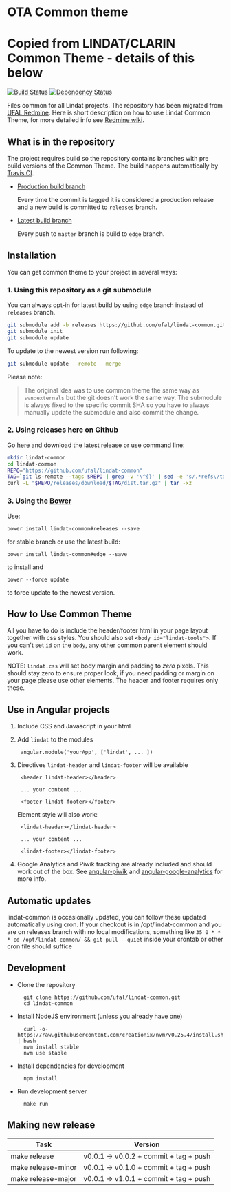 # OTA Common theme


# Copied from LINDAT/CLARIN Common Theme - details of this below

[![Build Status](https://travis-ci.org/ufal/lindat-common.svg?branch=master)](https://travis-ci.org/ufal/lindat-common)
[![Dependency Status](https://gemnasium.com/ufal/lindat-common.svg)](https://gemnasium.com/ufal/lindat-common)

Files common for all Lindat projects. The repository has been migrated from [UFAL Redmine](https://redmine.ms.mff.cuni.cz/projects/lindat-common). Here is short description on how to use Lindat Common Theme, for more detailed info see [Redmine wiki](https://redmine.ms.mff.cuni.cz/projects/lindat-common/wiki). 

## What is in the repository

The project requires build so the repository contains branches with pre build versions of the Common Theme. The build happens automatically by [Travis CI](https://travis-ci.org/ufal/lindat-common).

- [Production build branch](https://github.com/ufal/lindat-common/tree/releases)

  Every time the commit is tagged it is considered a production release and a new build is committed to `releases` branch.
  
- [Latest build branch](https://github.com/ufal/lindat-common/tree/edge)

  Every push to `master` branch is build to `edge` branch.

## Installation

You can get common theme to your project in several ways:

### 1. Using this repository as a git submodule

You can always opt-in for latest build by using `edge` branch instead of `releases` branch.

```.bash
git submodule add -b releases https://github.com/ufal/lindat-common.git lindat-common
git submodule init
git submodule update
```

To update to the newest version run following:

```.bash
git submodule update --remote --merge
```

Please note:
> The original idea was to use common theme the same way as `svn:externals` but the git doesn't work the same way. The submodule is always fixed to the specific commit SHA so you have to always manually update the submodule and also commit the change.

### 2. Using releases here on Github

Go [here](https://github.com/ufal/lindat-common/releases) and download the latest release or use command line:

```.bash
mkdir lindat-common
cd lindat-common
REPO="https://github.com/ufal/lindat-common"
TAG=`git ls-remote --tags $REPO | grep -v '\^{}' | sed -e 's/.*refs\/tags\/\(.*\)/\1/p' | sort -Vk2 | tail -n1`
curl -L "$REPO/releases/download/$TAG/dist.tar.gz" | tar -xz
```

### 3. Using the [Bower](http://bower.io/)

Use:
  
    bower install lindat-common#releases --save
    
for stable branch or use the latest build:

    bower install lindat-common#edge --save
    
to install and

    bower --force update
    
to force update to the newest version.

## How to Use Common Theme

All you have to do is include the header/footer html in your page layout together with css styles. You should also set `<body id="lindat-tools">`. If you can't set `id` on the `body`, any other common parent element should work. 

NOTE: `lindat.css` will set body margin and padding to *zero* pixels. This should stay zero to ensure proper look, if you need padding or margin on your page please use other elements. The header and footer requires only these.
    
## Use in Angular projects

1. Include CSS and Javascript in your html
1. Add `lindat` to the modules
        
        angular.module('yourApp', ['lindat', ... ])
        
1. Directives `lindat-header` and `lindat-footer` will be available

        <header lindat-header></header>
        
        ... your content ...
        
        <footer lindat-footer></footer>

    Element style will also work:
  
        <lindat-header></lindat-header>
        
        ... your content ...
        
        <lindat-footer></lindat-footer>
        
1. Google Analytics and Piwik tracking are already included and should work out of the box. See [angular-piwik](https://github.com/mike-spainhower/angular-piwik) and [angular-google-analytics](https://github.com/revolunet/angular-google-analytics) for more info.

## Automatic updates

lindat-common is occasionally updated, you can follow these updated automatically using cron. If your checkout is in /opt/lindat-common and you are on releases branch with no local modifications, something like `35 0 * * * cd /opt/lindat-common/ && git pull --quiet` inside your crontab or other cron file should suffice

## Development

- Clone the repository
        
        git clone https://github.com/ufal/lindat-common.git
        cd lindat-common

- Install NodeJS environment (unless you already have one)
        
        curl -o- https://raw.githubusercontent.com/creationix/nvm/v0.25.4/install.sh | bash
        nvm install stable
        nvm use stable
        
- Install dependencies for development
        
        npm install
        
- Run development server
        
        make run

        
## Making new release

| Task                 | Version                                |
|----------------------|----------------------------------------|
| make release         | v0.0.1 -> v0.0.2 + commit + tag + push |
| make release-minor   | v0.0.1 -> v0.1.0 + commit + tag + push |
| make release-major   | v0.0.1 -> v1.0.1 + commit + tag + push |
